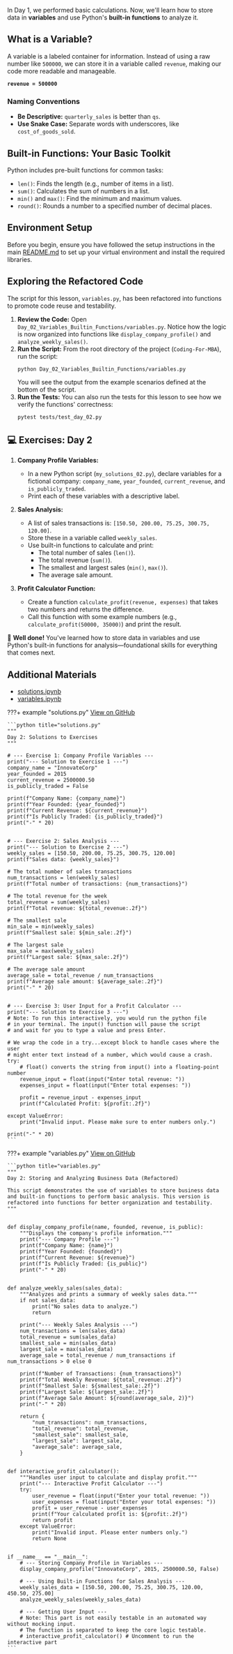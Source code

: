 In Day 1, we performed basic calculations. Now, we'll learn how to store data in **variables** and use Python's **built-in functions** to analyze it.

## What is a Variable?

A variable is a labeled container for information. Instead of using a raw number like `500000`, we can store it in a variable called `revenue`, making our code more readable and manageable.

**`revenue = 500000`**

### Naming Conventions

- **Be Descriptive:** `quarterly_sales` is better than `qs`.
- **Use Snake Case:** Separate words with underscores, like `cost_of_goods_sold`.

## Built-in Functions: Your Basic Toolkit

Python includes pre-built functions for common tasks:

- `len()`: Finds the length (e.g., number of items in a list).
- `sum()`: Calculates the sum of numbers in a list.
- `min()` and `max()`: Find the minimum and maximum values.
- `round()`: Rounds a number to a specified number of decimal places.

## Environment Setup

Before you begin, ensure you have followed the setup instructions in the main [README.md](https://github.com/saint2706/Coding-For-MBA/blob/main/README.md) to set up your virtual environment and install the required libraries.

## Exploring the Refactored Code

The script for this lesson, `variables.py`, has been refactored into functions to promote code reuse and testability.

1. **Review the Code:** Open `Day_02_Variables_Builtin_Functions/variables.py`. Notice how the logic is now organized into functions like `display_company_profile()` and `analyze_weekly_sales()`.
1. **Run the Script:** From the root directory of the project (`Coding-For-MBA`), run the script:
   ```bash
   python Day_02_Variables_Builtin_Functions/variables.py
   ```
   You will see the output from the example scenarios defined at the bottom of the script.
1. **Run the Tests:** You can also run the tests for this lesson to see how we verify the functions' correctness:
   ```bash
   pytest tests/test_day_02.py
   ```

## 💻 Exercises: Day 2

1. **Company Profile Variables:**

   - In a new Python script (`my_solutions_02.py`), declare variables for a fictional company: `company_name`, `year_founded`, `current_revenue`, and `is_publicly_traded`.
   - Print each of these variables with a descriptive label.

1. **Sales Analysis:**

   - A list of sales transactions is: `[150.50, 200.00, 75.25, 300.75, 120.00]`.
   - Store these in a variable called `weekly_sales`.
   - Use built-in functions to calculate and print:
     - The total number of sales (`len()`).
     - The total revenue (`sum()`).
     - The smallest and largest sales (`min()`, `max()`).
     - The average sale amount.

1. **Profit Calculator Function:**

   - Create a function `calculate_profit(revenue, expenses)` that takes two numbers and returns the difference.
   - Call this function with some example numbers (e.g., `calculate_profit(50000, 35000)`) and print the result.

🎉 **Well done!** You've learned how to store data in variables and use Python's built-in functions for analysis—foundational skills for everything that comes next.

## Additional Materials

- [solutions.ipynb](https://github.com/saint2706/Coding-For-MBA/blob/main/Day_02_Variables_Builtin_Functions/solutions.ipynb)
- [variables.ipynb](https://github.com/saint2706/Coding-For-MBA/blob/main/Day_02_Variables_Builtin_Functions/variables.ipynb)

???+ example "solutions.py"
    [View on GitHub](https://github.com/saint2706/Coding-For-MBA/blob/main/Day_02_Variables_Builtin_Functions/solutions.py)

    ```python title="solutions.py"
    """
    Day 2: Solutions to Exercises
    """

    # --- Exercise 1: Company Profile Variables ---
    print("--- Solution to Exercise 1 ---")
    company_name = "InnovateCorp"
    year_founded = 2015
    current_revenue = 2500000.50
    is_publicly_traded = False

    print(f"Company Name: {company_name}")
    print(f"Year Founded: {year_founded}")
    print(f"Current Revenue: ${current_revenue}")
    print(f"Is Publicly Traded: {is_publicly_traded}")
    print("-" * 20)


    # --- Exercise 2: Sales Analysis ---
    print("--- Solution to Exercise 2 ---")
    weekly_sales = [150.50, 200.00, 75.25, 300.75, 120.00]
    print(f"Sales data: {weekly_sales}")

    # The total number of sales transactions
    num_transactions = len(weekly_sales)
    print(f"Total number of transactions: {num_transactions}")

    # The total revenue for the week
    total_revenue = sum(weekly_sales)
    print(f"Total revenue: ${total_revenue:.2f}")

    # The smallest sale
    min_sale = min(weekly_sales)
    print(f"Smallest sale: ${min_sale:.2f}")

    # The largest sale
    max_sale = max(weekly_sales)
    print(f"Largest sale: ${max_sale:.2f}")

    # The average sale amount
    average_sale = total_revenue / num_transactions
    print(f"Average sale amount: ${average_sale:.2f}")
    print("-" * 20)


    # --- Exercise 3: User Input for a Profit Calculator ---
    print("--- Solution to Exercise 3 ---")
    # Note: To run this interactively, you would run the python file
    # in your terminal. The input() function will pause the script
    # and wait for you to type a value and press Enter.

    # We wrap the code in a try...except block to handle cases where the user
    # might enter text instead of a number, which would cause a crash.
    try:
        # float() converts the string from input() into a floating-point number
        revenue_input = float(input("Enter total revenue: "))
        expenses_input = float(input("Enter total expenses: "))

        profit = revenue_input - expenses_input
        print(f"Calculated Profit: ${profit:.2f}")

    except ValueError:
        print("Invalid input. Please make sure to enter numbers only.")

    print("-" * 20)
    ```

???+ example "variables.py"
    [View on GitHub](https://github.com/saint2706/Coding-For-MBA/blob/main/Day_02_Variables_Builtin_Functions/variables.py)

    ```python title="variables.py"
    """
    Day 2: Storing and Analyzing Business Data (Refactored)

    This script demonstrates the use of variables to store business data
    and built-in functions to perform basic analysis. This version is
    refactored into functions for better organization and testability.
    """


    def display_company_profile(name, founded, revenue, is_public):
        """Displays the company's profile information."""
        print("--- Company Profile ---")
        print(f"Company Name: {name}")
        print(f"Year Founded: {founded}")
        print(f"Current Revenue: ${revenue}")
        print(f"Is Publicly Traded: {is_public}")
        print("-" * 20)


    def analyze_weekly_sales(sales_data):
        """Analyzes and prints a summary of weekly sales data."""
        if not sales_data:
            print("No sales data to analyze.")
            return

        print("--- Weekly Sales Analysis ---")
        num_transactions = len(sales_data)
        total_revenue = sum(sales_data)
        smallest_sale = min(sales_data)
        largest_sale = max(sales_data)
        average_sale = total_revenue / num_transactions if num_transactions > 0 else 0

        print(f"Number of Transactions: {num_transactions}")
        print(f"Total Weekly Revenue: ${total_revenue:.2f}")
        print(f"Smallest Sale: ${smallest_sale:.2f}")
        print(f"Largest Sale: ${largest_sale:.2f}")
        print(f"Average Sale Amount: ${round(average_sale, 2)}")
        print("-" * 20)

        return {
            "num_transactions": num_transactions,
            "total_revenue": total_revenue,
            "smallest_sale": smallest_sale,
            "largest_sale": largest_sale,
            "average_sale": average_sale,
        }


    def interactive_profit_calculator():
        """Handles user input to calculate and display profit."""
        print("--- Interactive Profit Calculator ---")
        try:
            user_revenue = float(input("Enter your total revenue: "))
            user_expenses = float(input("Enter your total expenses: "))
            profit = user_revenue - user_expenses
            print(f"Your calculated profit is: ${profit:.2f}")
            return profit
        except ValueError:
            print("Invalid input. Please enter numbers only.")
            return None


    if __name__ == "__main__":
        # --- Storing Company Profile in Variables ---
        display_company_profile("InnovateCorp", 2015, 2500000.50, False)

        # --- Using Built-in Functions for Sales Analysis ---
        weekly_sales_data = [150.50, 200.00, 75.25, 300.75, 120.00, 450.50, 275.00]
        analyze_weekly_sales(weekly_sales_data)

        # --- Getting User Input ---
        # Note: This part is not easily testable in an automated way without mocking input.
        # The function is separated to keep the core logic testable.
        # interactive_profit_calculator() # Uncomment to run the interactive part
    ```
